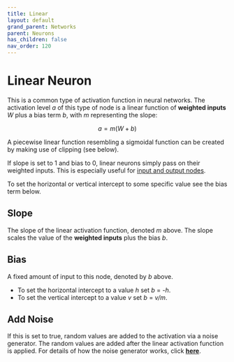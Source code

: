 ```yaml
---
title: Linear
layout: default
grand_parent: Networks
parent: Neurons
has_children: false
nav_order: 120
---
```


# Linear Neuron

This is a common type of activation function in neural networks. The activation level *a* of this type of node is a linear function of **weighted inputs** *W* plus a bias term *b*, with *m* representing the slope:

$$ a = m(W + b) $$

A piecewise linear function resembling a sigmoidal function can be created by making use of clipping (see below).

If slope is set to 1 and bias to 0, linear neurons simply pass on their weighted inputs. This is especially useful for [input and output nodes](../../workspace/couplings.html).

To set the horizontal or vertical intercept to some specific value see the bias term below.

## Slope

The slope of the linear activation function, denoted *m* above. The slope scales the value of the **weighted inputs** plus the bias *b*.

## Bias

A fixed amount of input to this node, denoted by *b* above.

- To set the horizontal intercept to a value *h* set *b* = -*h*.
- To set the vertical intercept to a value *v* set *b* = *v/m*.

## Add Noise

If this is set to true, random values are added to the activation via a noise generator. The random values are added after the linear activation function is applied. For details of how the noise generator works, click [**here**](../../utilities/randomizers.html).
